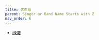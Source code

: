 ```yaml
---
title: 状态组
parent: Singer or Band Name Starts with Z
nav_order: 6
---
```


- [绿腰](/lyrics/Zhuang_Tai_Zu/lvyao)